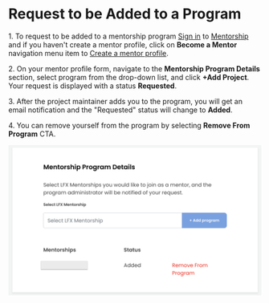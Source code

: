 # Request to be Added to a Program

1\. To request to be added to a mentorship program [Sign in](../../../sso/sign-in/) to [Mentorship](https://people.communitybridge.org) and if you haven't create a mentor profile, click on **Become a Mentor** navigation menu item to [Create a mentor profile](./).

2\. On your mentor profile form, navigate to the **Mentorship Program Details** section, select program from the drop-down list, and click **+Add Project**. Your request is displayed with a status **Requested**.&#x20;

3\. After the project maintainer adds you to the program, you will get an email notification and the "Requested" status will change to **Added**.

4\. You can remove yourself from the program by selecting **Remove From Program** CTA.

![](<../../../.gitbook/assets/Remove from Program.png>)
